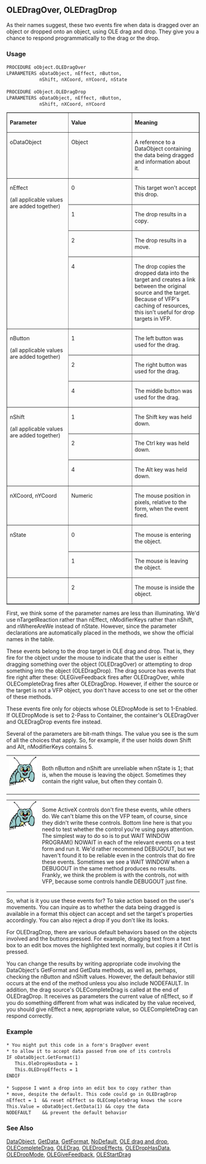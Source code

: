 ## OLEDragOver, OLEDragDrop

As their names suggest, these two events fire when data is dragged over an object or dropped onto an object, using OLE drag and drop. They give you a chance to respond programmatically to the drag or the drop.

### Usage

```foxpro
PROCEDURE oObject.OLEDragOver
LPARAMETERS oDataObject, nEffect, nButton,
            nShift, nXCoord, nYCoord, nState

PROCEDURE oObject.OLEDragDrop
LPARAMETERS oDataObject, nEffect, nButton,
            nShift, nXCoord, nYCoord
```
<table border cellspacing=0 cellpadding=0 width=100%>
<tr>
  <td width=32% valign=top>
  <p><b>Parameter</b></p>
  </td>
  <td width=23% valign=top>
  <p><b>Value</b></p>
  </td>
  <td width=45% valign=top>
  <p><b>Meaning</b></p>
  </td>
 </tr>
<tr>
  <td width=32% valign=top>
  <p>oDataObject</p>
  </td>
  <td width=23% valign=top>
  <p>Object</p>
  </td>
  <td width=45% valign=top>
  <p>A reference to a DataObject containing the data being dragged and information about it.</p>
  </td>
 </tr>
<tr>
  <td width=32% rowspan=4 valign=top>
  <p>nEffect</p>
  <p>(all applicable values are added together)</p>
  </td>
  <td width=23% valign=top>
  <p>0</p>
  </td>
  <td width=45% valign=top>
  <p>This target won't accept this drop.</p>
  </td>
 </tr>
<tr>
  <td width=33% valign=top>
  <p>1</p>
  </td>
  <td width=67% valign=top>
  <p>The drop results in a copy.</p>
  </td>
 </tr>
<tr>
  <td width=33% valign=top>
  <p>2</p>
  </td>
  <td width=67% valign=top>
  <p>The drop results in a move.</p>
  </td>
 </tr>
<tr>
  <td width=33% valign=top>
  <p>4</p>
  </td>
  <td width=67% valign=top>
  <p>The drop copies the dropped data into the target and creates a link between the original source and the target. Because of VFP's caching of resources, this isn't useful for drop targets in VFP.</p>
  </td>
 </tr>
<tr>
  <td width=32% rowspan=3 valign=top>
  <p>nButton </p>
  <p>(all applicable values are added together)</p>
  </td>
  <td width=23% valign=top>
  <p>1</p>
  </td>
  <td width=45% valign=top>
  <p>The left button was used for the drag.</p>
  </td>
 </tr>
<tr>
  <td width=33% valign=top>
  <p>2</p>
  </td>
  <td width=67% valign=top>
  <p>The right button was used for the drag.</p>
  </td>
 </tr>
<tr>
  <td width=33% valign=top>
  <p>4</p>
  </td>
  <td width=67% valign=top>
  <p>The middle button was used for the drag.</p>
  </td>
 </tr>
<tr>
  <td width=32% rowspan=3 valign=top>
  <p>nShift</p>
  <p>(all applicable values are added together)</p>
  </td>
  <td width=23% valign=top>
  <p>1</p>
  </td>
  <td width=45% valign=top>
  <p>The Shift key was held down.</p>
  </td>
 </tr>
<tr>
  <td width=33% valign=top>
  <p>2</p>
  </td>
  <td width=67% valign=top>
  <p>The Ctrl key was held down.</p>
  </td>
 </tr>
<tr>
  <td width=33% valign=top>
  <p>4</p>
  </td>
  <td width=67% valign=top>
  <p>The Alt key was held down.</p>
  </td>
 </tr>
<tr>
  <td width=32% valign=top>
  <p>nXCoord, nYCoord</p>
  </td>
  <td width=23% valign=top>
  <p>Numeric</p>
  </td>
  <td width=45% valign=top>
  <p>The mouse position in pixels, relative to the form, when the event fired.</p>
  </td>
 </tr>
<tr>
  <td width=32% rowspan=2 valign=top>
  <p>nState</p>
  </td>
  <td width=23% valign=top>
  <p>0</p>
  </td>
  <td width=45% valign=top>
  <p>The mouse is entering the object.</p>
  </td>
 </tr>
<tr>
  <td width=33% valign=top>
  <p>1</p>
  </td>
  <td width=67% valign=top>
  <p>The mouse is leaving the object.</p>
  </td>
 </tr>
<tr>
  <td width=32% valign=top>
  &nbsp;</td>
  <td width=23% valign=top>
  <p>2</p>
  </td>
  <td width=45% valign=top>
  <p>The mouse is inside the object.</p>
  </td>
 </tr>
</table>

First, we think some of the parameter names are less than illuminating. We'd use nTargetReaction rather than nEffect, nModifierKeys rather than nShift, and nWhereAreWe instead of nState. However, since the parameter declarations are automatically placed in the methods, we show the official names in the table.

These events belong to the drop target in OLE drag and drop. That is, they fire for the object under the mouse to indicate that the user is either dragging something over the object (OLEDragOver) or attempting to drop something into the object (OLEDragDrop). The drag source has events that fire right after these: OLEGiveFeedback fires after OLEDragOver, while OLECompleteDrag fires after OLEDragDrop. However, if either the source or the target is not a VFP object, you don't have access to one set or the other of these methods.

These events fire only for objects whose OLEDropMode is set to 1-Enabled. If OLEDropMode is set to 2-Pass to Container, the container's OLEDragOver and OLEDragDrop events fire instead.

Several of the parameters are bit-math things. The value you see is the sum of all the choices that apply. So, for example, if the user holds down Shift and Alt, nModifierKeys contains 5.

<table border=0 cellspacing=0 cellpadding=0 width=100%>
<tr>
  <td width=17% valign=top>
<img width=95 height=78 src="bug.gif"></p>
  </td>
  <td width=83%>
  <p>Both nButton and nShift are unreliable when nState is 1; that is, when the mouse is leaving the object. Sometimes they contain the right value, but often they contain 0. </p>
  </td>
 </tr>
</table>

<table border=0 cellspacing=0 cellpadding=0 width=100%>
<tr>
  <td width=17% valign=top>
<img width=95 height=77 src="bug.gif"></p>
  </td>
  <td width=83%>
  <p>Some ActiveX controls don't fire these events, while others do. We can't blame this on the VFP team, of course, since they didn't write these controls. Bottom line here is that you need to test whether the control you're using pays attention. The simplest way to do so is to put WAIT WINDOW PROGRAM() NOWAIT in each of the relevant events on a test form and run it. We'd rather recommend DEBUGOUT, but we haven't found it to be reliable even in the controls that do fire these events. Sometimes we see a WAIT WINDOW when a DEBUGOUT in the same method produces no results. Frankly, we think the problem is with the controls, not with VFP, because some controls handle DEBUGOUT just fine.</p>
  </td>
 </tr>
</table>

So, what is it you use these events for? To take action based on the user's movements. You can inquire as to whether the data being dragged is available in a format this object can accept and set the target's properties accordingly. You can also reject a drop if you don't like its looks.

For OLEDragDrop, there are various default behaviors based on the objects involved and the buttons pressed. For example, dragging text from a text box to an edit box moves the highlighted text normally, but copies it if Ctrl is pressed.

You can change the results by writing appropriate code involving the DataObject's GetFormat and GetData methods, as well as, perhaps, checking the nButton and nShift values. However, the default behavior still occurs at the end of the method unless you also include NODEFAULT. In addition, the drag source's OLECompleteDrag is called at the end of OLEDragDrop. It receives as parameters the current value of nEffect, so if you do something different from what was indicated by the value received, you should give nEffect a new, appropriate value, so OLECompleteDrag can respond correctly.

### Example

```foxpro
* You might put this code in a form's DragOver event
* to allow it to accept data passed from one of its controls
IF oDataObject.GetFormat(1)
   This.OleDropHasData = 1
   This.OLEDropEffects = 1
ENDIF

* Suppose I want a drop into an edit box to copy rather than
* move, despite the default. This code could go in OLEDragDrop
nEffect = 1  && reset nEffect so OLECompleteDrag knows the score
This.Value = oDataObject.GetData(1) && copy the data
NODEFAULT    && prevent the default behavior
```
### See Also

[DataObject](s4g770.md), [GetData](s4g776.md), [GetFormat](s4g778.md), [NoDefault](s4g351.md), [OLE drag and drop](s4g830.md), [OLECompleteDrag](s4g824.md), [OLEDrag](s4g824.md), [OLEDropEffects](s4g827.md), [OLEDropHasData](s4g827.md), [OLEDropMode](s4g825.md), [OLEGiveFeedback](s4g826.md), [OLEStartDrag](s4g824.md)